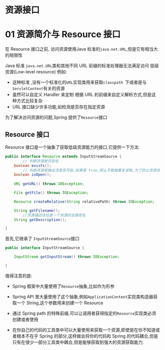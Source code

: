 # 资源接口

# 01 资源简介与 Resource 接口

在 Resource 接口之前, 访问资源使用Java 标准的`java.net.URL`,但是它有相当大的局限性

Java 标准 `java.net.URL`类和其他不同 URL 前缀的标准处理器无法满足访问 低级资源(Low-level resource)
例如:

- 这种标准 ,没有一个标准化的`URL`实现类用来获取`classpath `下或者是与`ServletContext`有关的资源
- 虽然可以自定义 Handler 来定制 根据 URL 的前缀来自定义解析方式,但是这种方式比较复杂
- URL 接口缺少许多功能,如检测是否存在指定资源


为了解决访问资源的问题,Spring 提供了`Resource`接口

## Resource 接口

Resource 接口是一个抽象了获取低级资源能力的接口,它提供一下方法:

```java
public interface Resource extends InputStreamSource {
		// 判断资源是否存在
    boolean exists();
		// 判断资源是输出流是否开启,如果是 true,那么不能被重复读取,为了防止资源泄漏
    boolean isOpen();
		
    URL getURL() throws IOException;

    File getFile() throws IOException;

    Resource createRelative(String relativePath) throws IOException;

    String getFilename();
		//资源描述往往是一个资源的全路径名
    String getDescription();

}
```

首先,它继承了 `InputStreamSource`接口

```java
public interface InputStreamSource {

    InputStream getInputStream() throws IOException;

}
```

值得注意的是:

- Spring 框架中大量使用了`Resource`抽象,比如作为形参

- Spring API 里大量使用了这个抽象,例如`ApplicationContext`实现类构造器获取一个 String,这个参数用来创建一个 Resource 
- 通过 Spring path 的特殊前缀,可以让调用者获得指定的`Resource`实现类必须创建或者使用
- 在你自己的代码的工具类中可以大量使用来获取一个资源,即使是在你不知道或者根本不在乎 Spring 的部分,这样做会将你的代码和 Spring 的代码耦合,但是只有在很少一部分工具类中耦合,但是能够获取到强大的资源获取能力.

